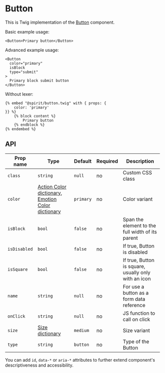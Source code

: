 # Button

This is Twig implementation of the [Button] component.

Basic example usage:

```twig
<Button>Primary button</Button>
```

Advanced example usage:

```twig
<Button
  color="primary"
  isBlock
  type="submit"
>
  Primary block submit button
</Button>
```

Without lexer:

```twig
{% embed "@spirit/button.twig" with { props: {
    color: 'primary'
}} %}
    {% block content %}
        Primary button
    {% endblock %}
{% endembed %}
```

## API

| Prop name    | Type                                                                                      | Default   | Required | Description                                          |
| ------------ | ----------------------------------------------------------------------------------------- | --------- | -------- | ---------------------------------------------------- |
| `class`      | `string`                                                                                  | `null`    | no       | Custom CSS class                                     |
| `color`      | [Action Color dictionary][dictionary-color], [Emotion Color dictionary][dictionary-color] | `primary` | no       | Color variant                                        |
| `isBlock`    | `bool`                                                                                    | `false`   | no       | Span the element to the full width of its parent     |
| `isDisabled` | `bool`                                                                                    | `false`   | no       | If true, Button is disabled                          |
| `isSquare`   | `bool`                                                                                    | `false`   | no       | If true, Button is square, usually only with an icon |
| `name`       | `string`                                                                                  | `null`    | no       | For use a button as a form data reference            |
| `onClick`    | `string`                                                                                  | `null`    | no       | JS function to call on click                         |
| `size`       | [Size dictionary][dictionary-size]                                                        | `medium`  | no       | Size variant                                         |
| `type`       | `string`                                                                                  | `button`  | no       | Type of the Button                                   |

You can add `id`, `data-*` or `aria-*` attributes to further extend component's
descriptiveness and accessibility.

[button]: https://github.com/lmc-eu/spirit-design-system/tree/main/packages/web/src/scss/components/Button
[dictionary-color]: https://github.com/lmc-eu/spirit-design-system/tree/main/docs/DICTIONARIES.md#color
[dictionary-size]: https://github.com/lmc-eu/spirit-design-system/tree/main/docs/DICTIONARIES.md#size
